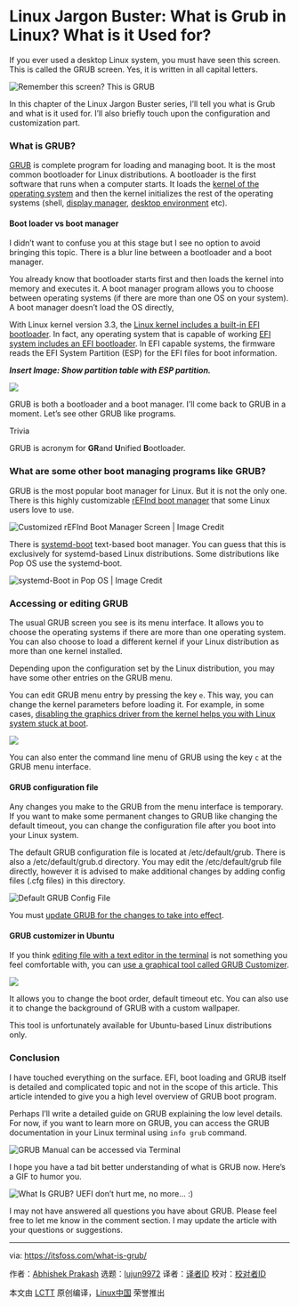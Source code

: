 [#]: collector: (lujun9972)
[#]: translator: ( )
[#]: reviewer: ( )
[#]: publisher: ( )
[#]: url: ( )
[#]: subject: (Linux Jargon Buster: What is Grub in Linux? What is it Used for?)
[#]: via: (https://itsfoss.com/what-is-grub/)
[#]: author: (Abhishek Prakash https://itsfoss.com/author/abhishek/)

Linux Jargon Buster: What is Grub in Linux? What is it Used for?
======

If you ever used a desktop Linux system, you must have seen this screen. This is called the GRUB screen. Yes, it is written in all capital letters.

![Remember this screen? This is GRUB][1]

In this chapter of the Linux Jargon Buster series, I’ll tell you what is Grub and what is it used for. I’ll also briefly touch upon the configuration and customization part.

### What is GRUB?

[GRUB][2] is complete program for loading and managing boot. It is the most common bootloader for Linux distributions. A bootloader is the first software that runs when a computer starts. It loads the [kernel of the operating system][3] and then the kernel initializes the rest of the operating systems (shell, [display manager][4], [desktop environment][5] etc).

#### Boot loader vs boot manager

I didn’t want to confuse you at this stage but I see no option to avoid bringing this topic. There is a blur line between a bootloader and a boot manager.

You already know that bootloader starts first and then loads the kernel into memory and executes it. A boot manager program allows you to choose between operating systems (if there are more than one OS on your system). A boot manager doesn’t load the OS directly,

With Linux kernel version 3.3, the [Linux kernel includes a built-in EFI bootloader][6]. In fact, any operating system that is capable of working [EFI system includes an EFI bootloader][7]. In EFI capable systems, the firmware reads the EFI System Partition (ESP) for the EFI files for boot information.

_**Insert Image: Show partition table with ESP partition.**_

![][8]

GRUB is both a bootloader and a boot manager. I’ll come back to GRUB in a moment. Let’s see other GRUB like programs.

Trivia

GRUB is acronym for **GR**and **U**nified **B**ootloader.

### What are some other boot managing programs like GRUB?

GRUB is the most popular boot manager for Linux. But it is not the only one. There is this highly customizable [rEFInd boot manager][9] that some Linux users love to use.

![Customized rEFInd Boot Manager Screen | Image Credit][10]

There is [systemd-boot][11] text-based boot manager. You can guess that this is exclusively for systemd-based Linux distributions. Some distributions like Pop OS use the systemd-boot.

![systemd-Boot in Pop OS | Image Credit][12]

### Accessing or editing GRUB

The usual GRUB screen you see is its menu interface. It allows you to choose the operating systems if there are more than one operating system. You can also choose to load a different kernel if your Linux distribution as more than one kernel installed.

Depending upon the configuration set by the Linux distribution, you may have some other entries on the GRUB menu.

You can edit GRUB menu entry by pressing the key `e`. This way, you can change the kernel parameters before loading it. For example, in some cases, [disabling the graphics driver from the kernel helps you with Linux system stuck at boot][13].

![][14]

You can also enter the command line menu of GRUB using the key `c` at the GRUB menu interface.

#### GRUB configuration file

Any changes you make to the GRUB from the menu interface is temporary. If you want to make some permanent changes to GRUB like changing the default timeout, you can change the configuration file after you boot into your Linux system.

The default GRUB configuration file is located at /etc/default/grub. There is also a /etc/default/grub.d directory. You may edit the /etc/default/grub file directly, however it is advised to make additional changes by adding config files (.cfg files) in this directory.

![Default GRUB Config File][15]

You must [update GRUB for the changes to take into effect][16].

#### GRUB customizer in Ubuntu

If you think [editing file with a text editor in the terminal][17] is not something you feel comfortable with, you can [use a graphical tool called GRUB Customizer][18].

![][19]

It allows you to change the boot order, default timeout etc. You can also use it to change the background of GRUB with a custom wallpaper.

This tool is unfortunately available for Ubuntu-based Linux distributions only.

### Conclusion

I have touched everything on the surface. EFI, boot loading and GRUB itself is detailed and complicated topic and not in the scope of this article. This article intended to give you a high level overview of GRUB boot program.

Perhaps I’ll write a detailed guide on GRUB explaining the low level details. For now, if you want to learn more on GRUB, you can access the GRUB documentation in your Linux terminal using `info grub` command.

![GRUB Manual can be accessed via Terminal][20]

I hope you have a tad bit better understanding of what is GRUB now. Here’s a GIF to humor you.

![What Is GRUB? UEFI don’t hurt me, no more… :\)][21]

I may not have answered all questions you have about GRUB. Please feel free to let me know in the comment section. I may update the article with your questions or suggestions.

--------------------------------------------------------------------------------

via: https://itsfoss.com/what-is-grub/

作者：[Abhishek Prakash][a]
选题：[lujun9972][b]
译者：[译者ID](https://github.com/译者ID)
校对：[校对者ID](https://github.com/校对者ID)

本文由 [LCTT](https://github.com/LCTT/TranslateProject) 原创编译，[Linux中国](https://linux.cn/) 荣誉推出

[a]: https://itsfoss.com/author/abhishek/
[b]: https://github.com/lujun9972
[1]: https://i2.wp.com/itsfoss.com/wp-content/uploads/2020/11/grub-screen-linux.png?resize=800%2C450&ssl=1
[2]: https://www.gnu.org/software/grub/
[3]: https://itsfoss.com/what-is-linux/
[4]: https://itsfoss.com/display-manager/
[5]: https://itsfoss.com/what-is-desktop-environment/
[6]: https://www.rodsbooks.com/efi-bootloaders/efistub.html
[7]: https://jdebp.eu/FGA/efi-boot-process.html
[8]: https://i0.wp.com/itsfoss.com/wp-content/uploads/2020/11/disk-partition-gparted.png?resize=744%2C385&ssl=1
[9]: https://www.rodsbooks.com/refind/
[10]: https://i0.wp.com/itsfoss.com/wp-content/uploads/2020/11/refind-boot-manager.png?resize=800%2C602&ssl=1
[11]: https://wiki.gentoo.org/wiki/Systemd-boot
[12]: https://i1.wp.com/itsfoss.com/wp-content/uploads/2020/11/systemd-boot.png?resize=714%2C333&ssl=1
[13]: https://itsfoss.com/fix-ubuntu-freezing/
[14]: https://i2.wp.com/itsfoss.com/wp-content/uploads/2019/04/editing-grub-to-fix-nvidia-issue.jpg?resize=800%2C343&ssl=1
[15]: https://i2.wp.com/itsfoss.com/wp-content/uploads/2020/11/default-grub-config-file.png?resize=759%2C437&ssl=1
[16]: https://itsfoss.com/update-grub/
[17]: https://itsfoss.com/command-line-text-editors-linux/
[18]: https://itsfoss.com/grub-customizer-ubuntu/
[19]: https://i0.wp.com/itsfoss.com/wp-content/uploads/2013/05/make-windows-default-grub-2.jpeg?resize=799%2C435&ssl=1
[20]: https://i0.wp.com/itsfoss.com/wp-content/uploads/2020/11/grub-manual-Linux-terminal.png?resize=800%2C462&ssl=1
[21]: https://i1.wp.com/itsfoss.com/wp-content/uploads/2020/11/what_is_GRUB.gif?resize=500%2C343&ssl=1
